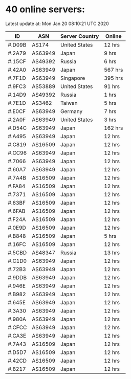 # 40 online servers:

Latest update at: Mon Jan 20 08:10:21 UTC 2020

| ID | ASN | Server Country | Online |
| -- | --- | -------------- | ------ |
| #.D09B | AS174 | United States | 12 hrs |
| #.2A79 | AS63949 | Japan | 9 hrs |
| #.15CF | AS49392 | Russia | 6 hrs |
| #.42A0 | AS63949 | Japan | 567 hrs |
| #.7F1D | AS63949 | Singapore | 395 hrs |
| #.9FC3 | AS53889 | United States | 91 hrs |
| #.14D9 | AS49392 | Russia | 1 hrs |
| #.7E1D | AS3462 | Taiwan | 5 hrs |
| #.E0CF | AS63949 | Germany | 7 hrs |
| #.2A0F | AS63949 | United States | 3 hrs |
| #.D54C | AS63949 | Japan | 162 hrs |
| #.A495 | AS63949 | Japan | 12 hrs |
| #.C819 | AS16509 | Japan | 12 hrs |
| #.CC96 | AS63949 | Japan | 12 hrs |
| #.7066 | AS63949 | Japan | 12 hrs |
| #.60A7 | AS63949 | Japan | 12 hrs |
| #.7A4B | AS16509 | Japan | 12 hrs |
| #.FA84 | AS16509 | Japan | 12 hrs |
| #.7371 | AS16509 | Japan | 12 hrs |
| #.63BF | AS16509 | Japan | 12 hrs |
| #.6FAB | AS16509 | Japan | 12 hrs |
| #.F24A | AS16509 | Japan | 12 hrs |
| #.0E9D | AS16509 | Japan | 12 hrs |
| #.B848 | AS16509 | Japan | 5 hrs |
| #.16FC | AS16509 | Japan | 12 hrs |
| #.5CBD | AS48347 | Russia | 13 hrs |
| #.C1D0 | AS63949 | Japan | 12 hrs |
| #.72B3 | AS63949 | Japan | 12 hrs |
| #.9DDB | AS63949 | Japan | 12 hrs |
| #.946E | AS63949 | Japan | 12 hrs |
| #.B982 | AS63949 | Japan | 12 hrs |
| #.645E | AS63949 | Japan | 12 hrs |
| #.3A30 | AS63949 | Japan | 12 hrs |
| #.980A | AS63949 | Japan | 12 hrs |
| #.CFCC | AS63949 | Japan | 12 hrs |
| #.CA3E | AS63949 | Japan | 12 hrs |
| #.7A43 | AS16509 | Japan | 12 hrs |
| #.D5D7 | AS16509 | Japan | 12 hrs |
| #.42CD | AS16509 | Japan | 12 hrs |
| #.8217 | AS16509 | Japan | 12 hrs |

